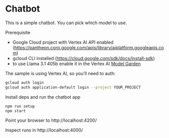 # Chatbot

This is a simple chatbot. You can pick which model to use.

Prerequisite

- Google Cloud project with Vertex AI API enabled (https://pantheon.corp.google.com/apis/library/aiplatform.googleapis.com)
- gcloud CLI installed (https://cloud.google.com/sdk/docs/install-sdk)
- to use Llama 3.1 405b enable it in the Vertex AI [Model Garden](https://console.cloud.google.com/vertex-ai/publishers/meta/model-garden/llama3-405b-instruct-maas)

The sample is using Vertex AI, so you'll need to auth:

```bash
gcloud auth login
gcloud auth application-default login --project YOUR_PROJECT
```

Install deps and run the chatbot app

```bash
npm run setup
npm start
```

Point your browser to http://localhost:4200/

Inspect runs in http://localhost:4000/

